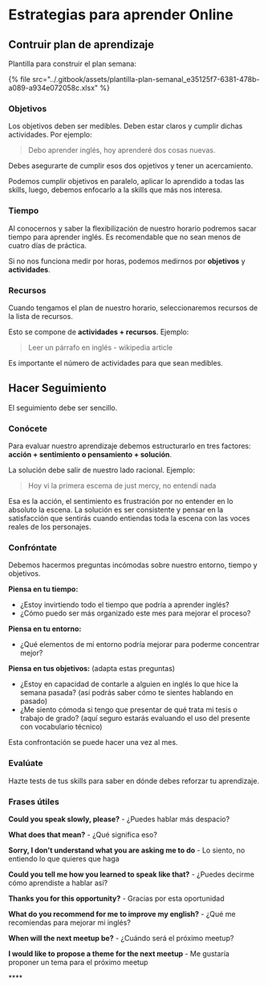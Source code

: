# Estrategias para aprender Online

## Contruir plan de aprendizaje

Plantilla para construir el plan semana:

{% file src="../.gitbook/assets/plantilla-plan-semanal\_e35125f7-6381-478b-a089-a934e072058c.xlsx" %}

### Objetivos

Los objetivos deben ser medibles. Deben estar claros y cumplir dichas actividades. Por ejemplo:

> Debo aprender inglés, hoy aprenderé dos cosas nuevas.

Debes asegurarte de cumplir esos dos opjetivos y tener un acercamiento. 

Podemos cumplir objetivos en paralelo, aplicar lo aprendido a todas las skills, luego, debemos enfocarlo a la skills que más nos interesa.

### Tiempo

Al conocernos y saber la flexibilización de nuestro horario podremos sacar tiempo para aprender inglés. Es recomendable que no sean menos de cuatro días de práctica. 

Si no nos funciona medir por horas, podemos medirnos por **objetivos** y **actividades**. 

### Recursos

Cuando tengamos el plan de nuestro horario, seleccionaremos recursos de la lista de recursos.

Esto se compone de **actividades + recursos**. Ejemplo:

> Leer un párrafo en inglés - wikipedia article

Es importante el número de actividades para que sean medibles.

## Hacer Seguimiento

El seguimiento debe ser sencillo.

### Conócete

Para evaluar nuestro aprendizaje debemos estructurarlo en tres factores: **acción + sentimiento o pensamiento + solución**.

La solución debe salir de nuestro lado racional. Ejemplo:

> Hoy vi la primera escema de just mercy, no entendí nada

Esa es la acción, el sentimiento es frustración por no entender en lo absoluto la escena. La solución es ser consistente y pensar en la satisfacción que sentirás cuando entiendas toda la escena con las voces reales de los personajes.

### Confróntate

Debemos hacermos  preguntas incómodas sobre nuestro entorno, tiempo y objetivos.  
  
**Piensa en tu tiempo:**

* ¿Estoy invirtiendo todo el tiempo que podría a aprender inglés?
* ¿Cómo puedo ser más organizado este mes para mejorar el proceso?

**Piensa en tu entorno:**

* ¿Qué elementos de mi entorno podría mejorar para poderme concentrar mejor?

**Piensa en tus objetivos:** \(adapta estas preguntas\)

* ¿Estoy en capacidad de contarle a alguien en inglés lo que hice la semana pasada? \(así podrás saber cómo te sientes hablando en pasado\)
* ¿Me siento cómoda si tengo que presentar de qué trata mi tesis o trabajo de grado? \(aquí seguro estarás evaluando el uso del presente con vocabulario técnico\)

Esta confrontación se puede hacer una vez al mes. 

### Evalúate

Hazte tests de tus skills para saber en dónde debes reforzar tu aprendizaje. 

### Frases útiles

**Could you speak slowly, please?** - ¿Puedes hablar más despacio?

**What does that mean?** - ¿Qué significa eso?

**Sorry, I don't understand what you are asking me to do** - Lo siento, no entiendo lo que quieres que haga

**Could you tell me how you learned to speak like that?** - ¿Puedes decirme cómo aprendiste a hablar así?

**Thanks you for this opportunity?** - Gracias por esta oportunidad

**What do you recommend for me to improve my english?** - ¿Qué me recomiendas para mejorar mi inglés?

**When will the next meetup be?** - ¿Cuándo será el próximo meetup?

**I would like to propose a theme for the next meetup** - Me gustaría proponer un tema para el próximo meetup

\*\*\*\*

